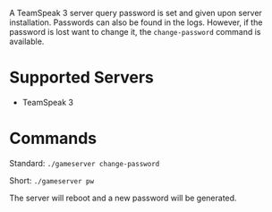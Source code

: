 A TeamSpeak 3 server query password is set and given upon server installation. Passwords can also be found in the logs. However, if the password is lost want to change it, the `change-password` command is available.

# Supported Servers
* TeamSpeak 3

# Commands

Standard: `./gameserver change-password`

Short: `./gameserver pw`

The server will reboot and a new password will be generated.
